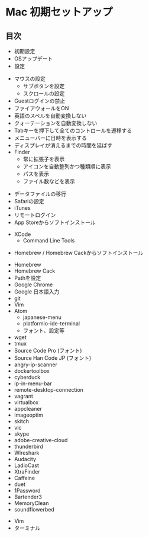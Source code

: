 # Mac 初期セットアップ

## 目次

* 初期設定
* OSアップデート
* 設定
 - マウスの設定
   - サブボタンを設定
   - スクロールの設定
 - Guestログインの禁止
 - ファイアウォールをON
 - 英語のスペルを自動変換しない
 - クォーテーションを自動変換しない
 - Tabキーを押下して全てのコントロールを遷移する
 - メニューバーに日時を表示する
 - ディスプレイが消えるまでの時間を延ばす
 - Finder
   - 常に拡張子を表示
   - アイコンを自動整列かつ種類順に表示
   - パスを表示
   - ファイル数などを表示
* データファイルの移行
* Safariの設定
* iTunes
* リモートログイン
* App Storeからソフトインストール
 - XCode
   - Command Line Tools
* Homebrew / Homebrew Cackからソフトインストール
 - Homebrew
 - Homebrew Cack
 - Pathを設定
 - Google Chrome
 - Google 日本語入力
 - git
 - Vim
 - Atom
   - japanese-menu
   - platformio-ide-terminal
   - フォント、設定等
 - wget
 - tmux
 - Source Code Pro (フォント)
 - Source Han Code JP (フォント)
 - angry-ip-scanner
 - dockertoolbox
 - cyberduck
 - ip-in-menu-bar
 - remote-desktop-connection
 - vagrant
 - virtualbox
 - appcleaner
 - imageoptim
 - skitch
 - vlc
 - skype
 - adobe-creative-cloud
 - thunderbird
 - Wireshark
 - Audacity
 - LadioCast
 - XtraFinder
 - Caffeine
 - duet
 - 1Password
 - Bartender3
 - MemoryClean
 - soundflowerbed
* Vim
* ターミナル
